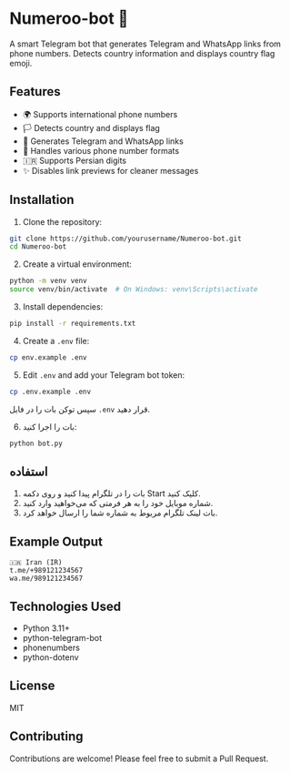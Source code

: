 # Numeroo-bot 🤖

A smart Telegram bot that generates Telegram and WhatsApp links from phone numbers. 
Detects country information and displays country flag emoji.

## Features

- 🌍 Supports international phone numbers
- 🏳️ Detects country and displays flag
- 🔗 Generates Telegram and WhatsApp links
- 📱 Handles various phone number formats
- 🇮🇷 Supports Persian digits
- ✨ Disables link previews for cleaner messages

## Installation

1. Clone the repository:
```bash
git clone https://github.com/yourusername/Numeroo-bot.git
cd Numeroo-bot
```

2. Create a virtual environment:
```bash
python -m venv venv
source venv/bin/activate  # On Windows: venv\Scripts\activate
```

3. Install dependencies:
```bash
pip install -r requirements.txt
```

4. Create a `.env` file:
```bash
cp env.example .env
```

5. Edit `.env` and add your Telegram bot token:
```bash
cp .env.example .env
```
سپس توکن بات را در فایل `.env` قرار دهید.

6. بات را اجرا کنید:
```bash
python bot.py
```

## استفاده
1. بات را در تلگرام پیدا کنید و روی دکمه Start کلیک کنید.
2. شماره موبایل خود را به هر فرمتی که می‌خواهید وارد کنید.
3. بات لینک تلگرام مربوط به شماره شما را ارسال خواهد کرد. 

## Example Output

```
🇮🇷 Iran (IR)
t.me/+989121234567
wa.me/989121234567
```

## Technologies Used

- Python 3.11+
- python-telegram-bot
- phonenumbers
- python-dotenv

## License

MIT

## Contributing

Contributions are welcome! Please feel free to submit a Pull Request. 